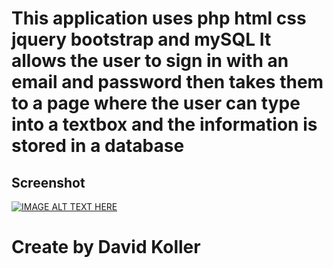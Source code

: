 This application uses php html css jquery bootstrap and mySQL
It allows the user to sign in with an email and password then takes them to a page where the user can
type into a textbox and the information is stored in a database
============================================================================================================


## Screenshot
[![IMAGE ALT TEXT HERE](https://github.com/kolldavi/Web-Development/blob/master/SecretDiary/secretDiaryScreenShot.png?raw=true)](http://176.32.230.9/davidkollerpracticewebsite.com/mySQL/SecretDiary/login.php)



Create by David Koller
=======================
